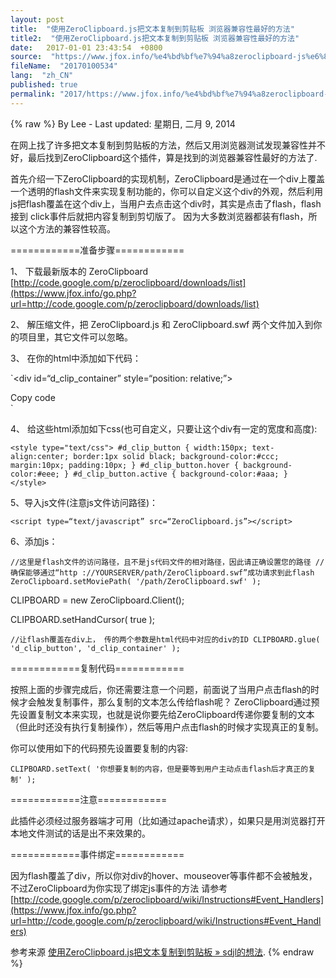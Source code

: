 ```yaml
---
layout: post
title:  "使用ZeroClipboard.js把文本复制到剪贴板 浏览器兼容性最好的方法"
title2:  "使用ZeroClipboard.js把文本复制到剪贴板 浏览器兼容性最好的方法"
date:   2017-01-01 23:43:54  +0800
source:  "https://www.jfox.info/%e4%bd%bf%e7%94%a8zeroclipboard-js%e6%8a%8a%e6%96%87%e6%9c%ac%e5%a4%8d%e5%88%b6%e5%88%b0%e5%89%aa%e8%b4%b4%e6%9d%bf-%e6%b5%8f%e8%a7%88%e5%99%a8%e5%85%bc%e5%ae%b9%e6%80%a7%e6%9c%80%e5%a5%bd%e7%9a%84.html"
fileName:  "20170100534"
lang:  "zh_CN"
published: true
permalink: "2017/https://www.jfox.info/%e4%bd%bf%e7%94%a8zeroclipboard-js%e6%8a%8a%e6%96%87%e6%9c%ac%e5%a4%8d%e5%88%b6%e5%88%b0%e5%89%aa%e8%b4%b4%e6%9d%bf-%e6%b5%8f%e8%a7%88%e5%99%a8%e5%85%bc%e5%ae%b9%e6%80%a7%e6%9c%80%e5%a5%bd%e7%9a%84.html"
---
```

{% raw %}
By Lee - Last updated: 星期日, 二月 9, 2014

在网上找了许多把文本复制到剪贴板的方法，然后又用浏览器测试发现兼容性并不好，最后找到ZeroClipboard这个插件，算是找到的浏览器兼容性最好的方法了.

首先介绍一下ZeroClipboard的实现机制，ZeroClipboard是通过在一个div上覆盖一个透明的flash文件来实现复制功能的，你可以自定义这个div的外观，然后利用js把flash覆盖在这个div上，当用户去点击这个div时，其实是点击了flash，flash接到 click事件后就把内容复制到剪切版了。 因为大多数浏览器都装有flash，所以这个方法的兼容性较高。

============准备步骤============

1、 下载最新版本的 ZeroClipboard
[http://code.google.com/p/zeroclipboard/downloads/list](https://www.jfox.info/go.php?url=http://code.google.com/p/zeroclipboard/downloads/list)

2、 解压缩文件，把 ZeroClipboard.js 和 ZeroClipboard.swf 两个文件加入到你的项目里，其它文件可以忽略。

3、 在你的html中添加如下代码：

`<div id=“d_clip_container” style=“position: relative;”>
<div id=“d_clip_button” >Copy code</div>
</div>
`

4、 给这些html添加如下css(也可自定义，只要让这个div有一定的宽度和高度):

`<style type="text/css">
#d_clip_button {
width:150px;
text-align:center;
border:1px solid black;
background-color:#ccc;
margin:10px; padding:10px;
}
#d_clip_button.hover { background-color:#eee; }
#d_clip_button.active { background-color:#aaa; }
</style> 
`

5、导入js文件(注意js文件访问路径)：

`<script type=“text/javascript” src=“ZeroClipboard.js”></script>
`

6、添加js：

`//这里是flash文件的访问路径，且不是js代码文件的相对路径，因此请正确设置您的路径
//确保能够通过“http ://YOURSERVER/path/ZeroClipboard.swf”成功请求到此flash
ZeroClipboard.setMoviePath( '/path/ZeroClipboard.swf' ); `

CLIPBOARD = new ZeroClipboard.Client();

CLIPBOARD.setHandCursor( true );

`//让flash覆盖在div上， 传的两个参数是html代码中对应的div的ID
CLIPBOARD.glue( 'd_clip_button', 'd_clip_container' ); 
`

============复制代码============

按照上面的步骤完成后，你还需要注意一个问题，前面说了当用户点击flash的时候才会触发复制事件，那么复制的文本怎么传给flash呢？ ZeroClipboard通过预先设置复制文本来实现，也就是说你要先给ZeroClipboard传递你要复制的文本（但此时还没有执行复制操作），然后等用户点击flash的时候才实现真正的复制。

你可以使用如下的代码预先设置要复制的内容:

`CLIPBOARD.setText( '你想要复制的内容，但是要等到用户主动点击flash后才真正的复制' );`

============注意============

此插件必须经过服务器端才可用（比如通过apache请求），如果只是用浏览器打开本地文件测试的话是出不来效果的。

============事件绑定============

因为flash覆盖了div，所以你对div的hover、mouseover等事件都不会被触发， 不过ZeroClipboard为你实现了绑定js事件的方法
请参考 [http://code.google.com/p/zeroclipboard/wiki/Instructions#Event_Handlers](https://www.jfox.info/go.php?url=http://code.google.com/p/zeroclipboard/wiki/Instructions#Event_Handlers)

参考来源 [使用ZeroClipboard.js把文本复制到剪贴板 » sdjl的想法](https://www.jfox.info/go.php?url=http://www.jfox.info/url.php?url=http%3A%2F%2Fsdjl.me%2Findex.php%2Farchives%2F174).
{% endraw %}
